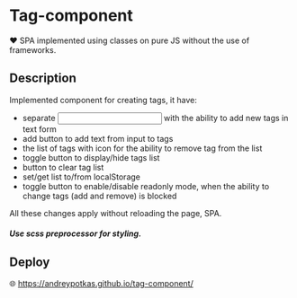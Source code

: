 # Tag-component

:heart: SPA implemented using classes on pure JS without the use of frameworks.

## Description
Implemented component for creating tags, it have:
- separate <input type='text' /> with the ability to add new tags in text form
- add button to add text from input to tags
- the list of tags with icon for the ability to remove tag from the list
- toggle button to display/hide tags list
- button to clear tag list
- set/get list to/from localStorage
- toggle button to enable/disable readonly mode, when the ability to change tags (add and remove) is blocked

All these changes  apply without reloading the page, SPA.

##### Use scss preprocessor for styling.

## Deploy

:globe_with_meridians: https://andreypotkas.github.io/tag-component/
